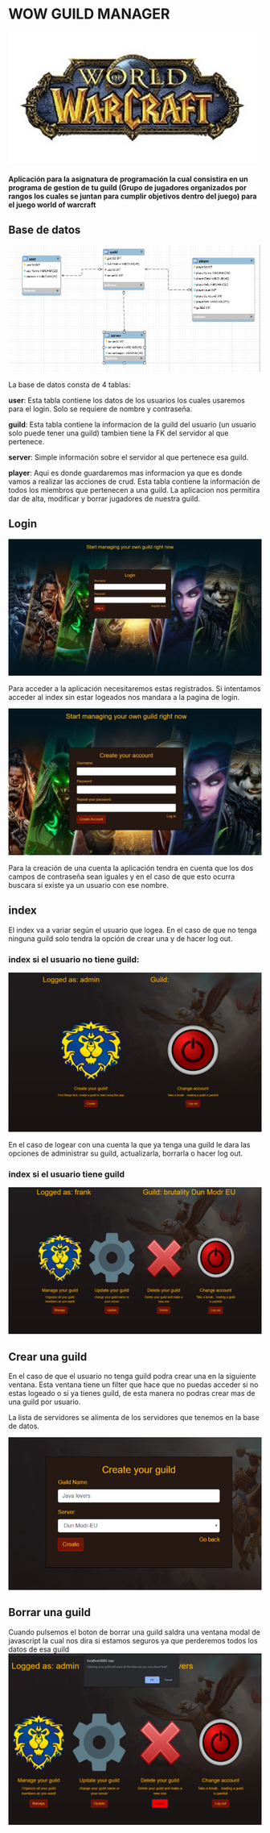 # WOW GUILD MANAGER

![](screenshots/wowlogo.jpg)
<h4>Aplicación para la asignatura de programación la cual consistira en un programa de gestion de tu guild (Grupo de jugadores organizados por rangos los cuales se juntan para cumplir objetivos dentro del juego)
para el juego world of warcraft</h4>

## Base de datos

![](screenshots/db.jpg)

La base de datos consta de 4 tablas:

**user**: Esta tabla contiene los datos de los usuarios los cuales usaremos para el login. Solo se requiere de nombre y contraseña.

**guild**: Esta tabla contiene la informacion de la guild del usuario (un usuario solo puede tener una guild)
tambien tiene la FK del servidor al que pertenece.

**server**: Simple información sobre el servidor al que pertenece esa guild.

**player**: Aqui es donde guardaremos mas informacion ya que es donde vamos a realizar las acciones de crud.
Esta tabla contiene la información de todos los miembros que pertenecen a una guild.
La aplicacion nos permitira dar de alta, modificar y borrar jugadores de nuestra guild.

## Login

![](screenshots/login.jpg)

Para acceder a la aplicación necesitaremos estas registrados. Si intentamos acceder al index sin estar logeados nos mandara a la pagina de login.

![](screenshots/create.jpg)

Para la creación de una cuenta la aplicación tendra en cuenta que los dos campos de contraseña sean iguales y en el caso de que esto ocurra buscara si existe ya un usuario con ese nombre.

## index
El index va a variar según el usuario que logea. En el caso de que no tenga ninguna guild solo tendra la opción de crear una y de hacer log out.
### index si el usuario no tiene guild:
![](screenshots/index1.png)

En el caso de logear con una cuenta la que ya tenga una guild le dara las opciones de administrar su guild, actualizarla, borrarla o hacer log out.
### index si el usuario tiene guild
![](screenshots/index2.png)

## Crear una guild

En el caso de que el usuario no tenga guild podra crear una en la siguiente ventana. Esta ventana tiene un filter que hace que no puedas acceder si no estas logeado o si ya tienes guild, de esta manera no podras crear mas de una guild por usuario.

La lista de servidores se alimenta de los servidores que tenemos en la base de datos.

![](screenshots/createGuild.png)

## Borrar una guild

Cuando pulsemos el boton de borrar una guild saldra una ventana modal de javascript la cual nos dira si estamos seguros ya que perderemos todos los datos de esa guild
![](screenshots/deleteGuild.png)


